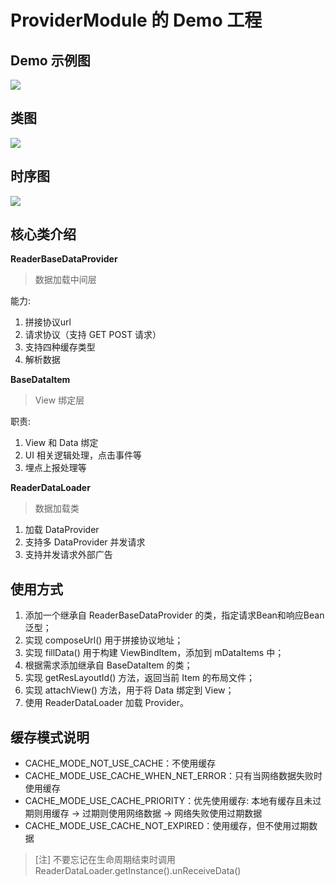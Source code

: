 # ProviderModule 的 Demo 工程

## Demo 示例图

![](https://gitee.com/luluzhang/ImageCDN/raw/master/blog/20200317152645.jpg)

## 类图

![](https://gitee.com/luluzhang/ImageCDN/raw/master/blog/20200317151844.png)

## 时序图

![](https://gitee.com/luluzhang/ImageCDN/raw/master/blog/20200317151742.png)

## 核心类介绍

**ReaderBaseDataProvider**

> 数据加载中间层

能力:

 1. 拼接协议url
 2. 请求协议（支持 GET POST 请求）
 3. 支持四种缓存类型
 4. 解析数据

 **BaseDataItem**

> View 绑定层

职责:

1. View 和 Data 绑定
2. UI 相关逻辑处理，点击事件等
3. 埋点上报处理等

**ReaderDataLoader**

> 数据加载类

1. 加载 DataProvider
2. 支持多 DataProvider 并发请求
3. 支持并发请求外部广告

## 使用方式

1. 添加一个继承自 ReaderBaseDataProvider 的类，指定请求Bean和响应Bean泛型；
2. 实现 composeUrl() 用于拼接协议地址；
3. 实现 fillData() 用于构建 ViewBindItem，添加到 mDataItems 中；
4. 根据需求添加继承自 BaseDataItem 的类；
5. 实现 getResLayoutId() 方法，返回当前 Item 的布局文件；
6. 实现 attachView() 方法，用于将 Data 绑定到 View；
7. 使用 ReaderDataLoader 加载 Provider。

## 缓存模式说明

- CACHE_MODE_NOT_USE_CACHE：不使用缓存
- CACHE_MODE_USE_CACHE_WHEN_NET_ERROR：只有当网络数据失败时使用缓存
- CACHE_MODE_USE_CACHE_PRIORITY：优先使用缓存: 本地有缓存且未过期则用缓存 -> 过期则使用网络数据 -> 网络失败使用过期数据
- CACHE_MODE_USE_CACHE_NOT_EXPIRED：使用缓存，但不使用过期数据


> [注] 不要忘记在生命周期结束时调用 ReaderDataLoader.getInstance().unReceiveData()
